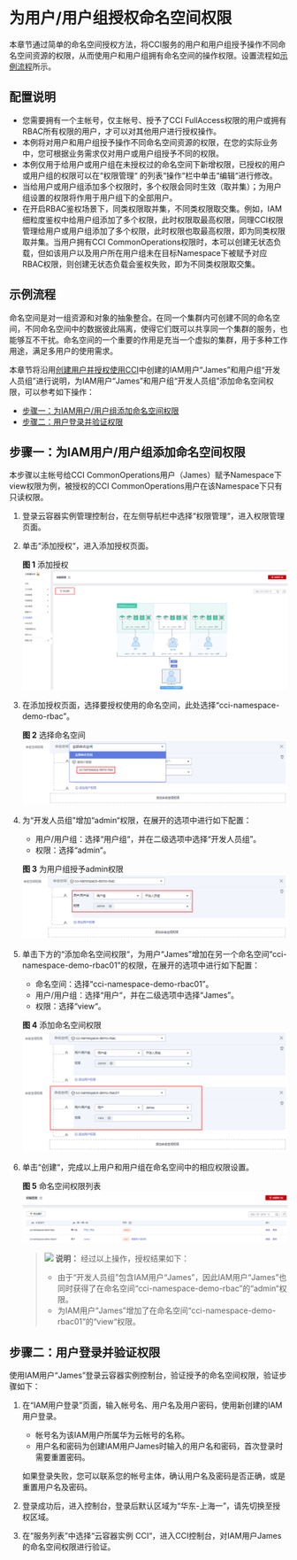 # 为用户/用户组授权命名空间权限<a name="cci_01_0094"></a>

本章节通过简单的命名空间授权方法，将CCI服务的用户和用户组授予操作不同命名空间资源的权限，从而使用户和用户组拥有命名空间的操作权限。设置流程如[示例流程](#section41056841)所示。

## 配置说明<a name="section188449192496"></a>

-   您需要拥有一个主帐号，仅主帐号、授予了CCI FullAccess权限的用户或拥有RBAC所有权限的用户，才可以对其他用户进行授权操作。
-   本例将对用户和用户组授予操作不同命名空间资源的权限，在您的实际业务中，您可根据业务需求仅对用户或用户组授予不同的权限。
-   本例仅用于给用户或用户组在未授权过的命名空间下新增权限，已授权的用户或用户组的权限可以在“权限管理“  的列表“操作“栏中单击“编辑“进行修改。
-   当给用户或用户组添加多个权限时，多个权限会同时生效（取并集）；为用户组设置的权限将作用于用户组下的全部用户。
-   在开启RBAC鉴权场景下，同类权限取并集，不同类权限取交集。例如，IAM细粒度鉴权中给用户组添加了多个权限，此时权限取最高权限，同理CCI权限管理给用户或用户组添加了多个权限，此时权限也取最高权限，即为同类权限取并集。当用户拥有CCI CommonOperations权限时，本可以创建无状态负载，但如该用户以及用户所在用户组未在目标Namespace下被赋予对应RBAC权限，则创建无状态负载会鉴权失败，即为不同类权限取交集。

## 示例流程<a name="section41056841"></a>

命名空间是对一组资源和对象的抽象整合。在同一个集群内可创建不同的命名空间，不同命名空间中的数据彼此隔离，使得它们既可以共享同一个集群的服务，也能够互不干扰。命名空间的一个重要的作用是充当一个虚拟的集群，用于多种工作用途，满足多用户的使用需求。

本章节将沿用[创建用户并授权使用CCI](创建用户并授权使用CCI.md)中创建的IAM用户“James”和用户组“开发人员组”进行说明，为IAM用户“James”和用户组“开发人员组”添加命名空间权限，可以参考如下操作：

-   [步骤一：为IAM用户/用户组添加命名空间权限](#section39693318615)
-   [步骤二：用户登录并验证权限](#section191001533766)

## 步骤一：为IAM用户/用户组添加命名空间权限<a name="section39693318615"></a>

本步骤以主帐号给CCI CommonOperations用户（James）赋予Namespace下view权限为例，被授权的CCI CommonOperations用户在该Namespace下只有只读权限。

1.  登录云容器实例管理控制台，在左侧导航栏中选择“权限管理“，进入权限管理页面。
2.  单击“添加授权“，进入添加授权页面。

    **图 1**  添加授权<a name="fig1764083303919"></a>  
    ![](figures/添加授权.png "添加授权")

3.  在添加授权页面，选择要授权使用的命名空间，此处选择“cci-namespace-demo-rbac”。

    **图 2**  选择命名空间<a name="fig1264116334393"></a>  
    ![](figures/选择命名空间.png "选择命名空间")

4.  为“开发人员组”增加“admin“权限，在展开的选项中进行如下配置：

    -   用户/用户组：选择“用户组“，并在二级选项中选择“开发人员组”。
    -   权限：选择“admin“。

    **图 3**  为用户组授予admin权限<a name="fig184293156227"></a>  
    ![](figures/为用户组授予admin权限.png "为用户组授予admin权限")

5.  单击下方的“添加命名空间权限“，为用户“James”增加在另一个命名空间“cci-namespace-demo-rbac01”的权限，在展开的选项中进行如下配置：

    -   命名空间：选择“cci-namespace-demo-rbac01”。
    -   用户/用户组：选择“用户“，并在二级选项中选择“James”。
    -   权限：选择“view“。

    **图 4**  添加命名空间权限<a name="fig01111919565"></a>  
    ![](figures/添加命名空间权限.png "添加命名空间权限")

6.  单击“创建“，完成以上用户和用户组在命名空间中的相应权限设置。

    **图 5**  命名空间权限列表<a name="fig55218455171"></a>  
    ![](figures/命名空间权限列表.png "命名空间权限列表")

    >![](public_sys-resources/icon-note.gif) **说明：** 
    >经过以上操作，授权结果如下：
    >-   由于“开发人员组”包含IAM用户“James”，因此IAM用户“James”也同时获得了在命名空间“cci-namespace-demo-rbac”的“admin“权限。
    >-   为IAM用户“James”增加了在命名空间“cci-namespace-demo-rbac01”的“view“权限。


## 步骤二：用户登录并验证权限<a name="section191001533766"></a>

使用IAM用户“James”登录云容器实例控制台，验证授予的命名空间权限，验证步骤如下：

1.  在“IAM用户登录”页面，输入帐号名、用户名及用户密码，使用新创建的IAM用户登录。

    -   帐号名为该IAM用户所属华为云帐号的名称。
    -   用户名和密码为创建IAM用户James时输入的用户名和密码，首次登录时需要重置密码。

    如果登录失败，您可以联系您的帐号主体，确认用户名及密码是否正确，或是重置用户名及密码。

2.  登录成功后，进入控制台，登录后默认区域为“华东-上海一”，请先切换至授权区域。
3.  在“服务列表”中选择“云容器实例 CCI“，进入CCI控制台，对IAM用户James的命名空间权限进行验证。

